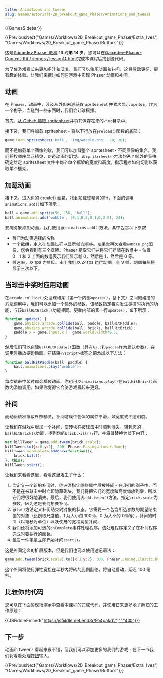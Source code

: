 ```yaml
---
title: Animations and tweens
slug: Games/Tutorials/2D_breakout_game_Phaser/Animations_and_tweens
---
```

{{GamesSidebar}}

{{PreviousNext("Games/Workflows/2D_Breakout_game_Phaser/Extra_lives", "Games/Workflows/2D_Breakout_game_Phaser/Buttons")}}

这是[Gamedev Phaser 教程](/zh-CN/docs/Games/Workflows/2D_Breakout_game_Phaser) 16 的**第 14 步**。您可以在[Gamedev-Phaser-Content-Kit / demos / lesson14.html](https://github.com/end3r/Gamedev-Phaser-Content-Kit/blob/gh-pages/demos/lesson14.html)完成本课程后找到源代码。

为了使游戏看起来更加多汁和活泼，我们可以使用动画和补间。这将导致更好，更有趣的体验。让我们来探讨如何在游戏中实现 Phaser 动画和补间。

## 动画

在 Phaser，动画中，涉及从外部来源获取 spritesheet 并依次显示 sprites。作为一个例子，当碰到一些东西时，我们会让球摇摆。

首先，[从 Github 抓取 spritesheet](https://github.com/end3r/Gamedev-Phaser-Content-Kit/blob/gh-pages/demos/img/wobble.png)并将其保存在您的`/img`目录中。

接下来，我们将加载 spritesheet - 将以下行放在`preload()`函数的底部：

```js
game.load.spritesheet('ball', 'img/wobble.png', 20, 20);
```

而不是加载单个图像的球，我们可以加载整个 spritesheet - 不同图像的集合。我们将按顺序显示精灵，创造动画的幻觉。该`spritesheet()`方法的两个额外的表格确定给定 spritesheet 文件中每个单个框架的宽度和高度，指示程序如何切割以获取单个框架。

## 加载动画

接下来，进入你的 create() 函数，找到加载球精灵的行，下面的调用`animations.add()`如下所示：

```js
ball = game.add.sprite(50, 250, 'ball');
ball.animations.add('wobble', [0,1,0,2,0,1,0,2,0], 24);
```

要向对象添加动画，我们使用该`animations.add()`方法，其中包含以下参数

- 我们为动画选择的名称
- 一个数组，定义在动画过程中显示帧的顺序。如果您再次查看`wobble.png`图像，您会看到有三个框架。Phaser 提取它们并将它们存储在数组中 - 位置 0，1 和 2.上面的数组表示我们显示帧 0，然后是 1，然后是 0 等。
- 帧速率，以 fps 为单位。由于我们以 24fps 运行动画，有 9 帧，动画每秒将显示三次以下。

## 当球击中桨时应用动画

在`arcade.collide()`处理球和桨（第一行内部`update()`，见下文）之间的碰撞的方法调用中，我们可以添加一个额外的参数，该参数指定每次发生碰撞时执行的功能，与该`ballHitBrick()`功能相同。更新内部的第一行`update()`，如下所示：

```js
function update() {
    game.physics.arcade.collide(ball, paddle, ballHitPaddle);
    game.physics.arcade.collide(ball, bricks, ballHitBrick);
    paddle.x = game.input.x || game.world.width*0.5;
}
```

然后我们可以创建`ballHitPaddle()`函数（具有`ball`和`paddle`作为默认参数），在调用时播放摆动动画。在结束`</script>`标签之前添加以下方法：

```js
function ballHitPaddle(ball, paddle) {
    ball.animations.play('wobble');
}
```

每次球击中桨时都会播放动画。你也可以`animations.play()`在`ballHitBrick()`函数内添加调用，如果你觉得它会使游戏看起来更好。

## 补间

而动画依次播放外部精灵，补间游戏中物体的属性平滑，如宽度或不透明度。

让我们在游戏中增加一个补间，使砖块在被球击中时顺利消失。转到您的`ballhitBrick()`功能，找到您的`brick.kill();`行，并将其替换为以下内容：

```js
var killTween = game.add.tween(brick.scale);
killTween.to({x:0,y:0}, 200, Phaser.Easing.Linear.None);
killTween.onComplete.addOnce(function(){
    brick.kill();
}, this);
killTween.start();
```

让我们来看看这里，看看这里发生了什么：

1. 当定义一个新的补间时，你必须指定哪些属性将被补间 - 在我们的例子中，而不是在被球击中时立即隐藏砖块，我们将把它们的宽度和高度缩放到零，所以它们将很好地消失。最后，我们使用该`add.tween()`方法，指定`brick.scale`为参数，因为这是我们想要补间。
2. 该`to()`方法定义补间结束时对象的状态。它需要一个包含所选参数的期望结束值的对象（比例取尺度值，1 为大小的 100％，0 为大小的 0％等），补间的时间（以毫秒为单位）以及使用的宽松类型补间。
3. 我们还将添加可选的`onComplete`事件处理程序，该处理程序定义了在补间程序完成时要执行的函数。
4. 最后一件事是立即开始补间`start()`。

这是补间定义的扩展版本，但是我们也可以使用速记语法：

```js
game.add.tween(brick.scale).to({x:2,y:2}, 500, Phaser.Easing.Elastic.Out, true, 100);
```

这个补间将使用弹性宽松在半秒内将砖的比例翻倍，将自动启动，延迟 100 毫秒。

## 比较你的代码

您可以在下面的现场演示中查看本课程的完成代码，并使用它来更好地了解它的工作原理：

{{JSFiddleEmbed("https://jsfiddle.net/end3r/9o4pakrb/","","400")}}

## 下一步

动画和 tweens 看起来很不错，但我们可以添加更多的我们的游戏 - 在下一节我们将看看处理[按钮](/zh-CN/docs/Games/Workflows/2D_Breakout_game_Phaser/Buttons)输入。

{{PreviousNext("Games/Workflows/2D_Breakout_game_Phaser/Extra_lives", "Games/Workflows/2D_Breakout_game_Phaser/Buttons")}}
